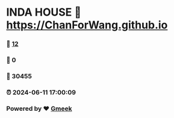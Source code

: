 # INDA HOUSE :link: https://ChanForWang.github.io 
### :page_facing_up: [12](https://ChanForWang.github.io/tag.html) 
### :speech_balloon: 0 
### :hibiscus: 30455 
### :alarm_clock: 2024-06-11 17:00:09 
### Powered by :heart: [Gmeek](https://github.com/Meekdai/Gmeek)
